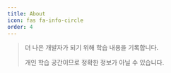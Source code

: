 ```yaml
---
title: About
icon: fas fa-info-circle
order: 4
---
```


> 더 나은 개발자가 되기 위해 학습 내용을 기록합니다.
>
> 개인 학습 공간이므로 정확한 정보가 아닐 수 있습니다.

